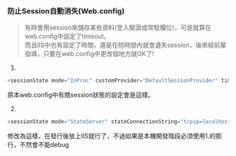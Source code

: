 ### 防止Session自動消失(Web.config)
>有時會用session來儲存某些資料(登入驗證或常駐欄位)，可是就算在web.config中設定了timeout，  
>而且IIS中也有設定了時間，還是在短時間內就會遺失session，後來經前輩指導，只要在web.config中更改個地方就OK了!

1.  
```c#
<sessionState mode="InProc" customProvider="DefaultSessionProvider" timeout="480">
```
原本web.config中有關session狀態的設定會是這樣。

2.  
```c#
<sessionState mode="StateServer" stateConnectionString="tcpip=localhost:42424" timeout="480">
```
修改為這樣，在發行後放上IIS就行了，不過如果是本機開發階段必須使用1.的那行，不然會不能debug
